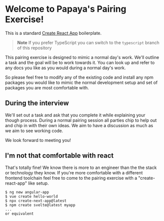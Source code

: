 # Welcome to Papaya's Pairing Exercise!

This is a standard [Create React App](https://create-react-app.dev/) boilerplate.

> **Note**
> If you prefer TypeScript you can switch to the `typescript` branch of this repository

This pairing exercise is designed to mimic a normal day's work. We'll outline a task and the goal will be to
work towards it. You can look up and refer to any docs you like as you would during a normal day's work.

So please feel free to modify any of the existing code and install any npm packages you would like to mimic the
normal development setup and set of packages you are most comfortable with.

## During the interview

We'll set out a task and ask that you complete it while explaining your though process. During a normal pairing session
all parties chip to help out and chip in with their own ideas. We aim to have a discussion as much as we aim to see
working code.

We look forward to meeting you!

## I'm not that comfortable with react

That's totally fine! We know there is more to an engineer than the the stack or technology they know. If you're more comfortable
with a different frontend toolchain feel free to come to the pairing exercise with a "create-react-app" like setup.

```
$ ng new angular-app
$ vue create hello-world
$ npx create-next-app@latest
$ npm create svelte@latest myapp
...
or equivalent
```
